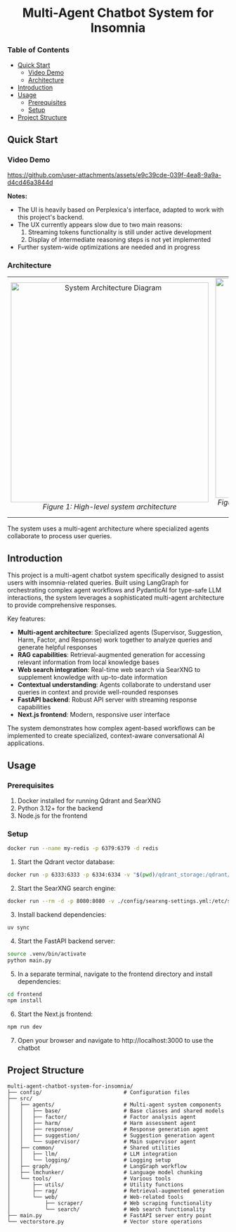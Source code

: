 <h1 align="center"><b>Multi-Agent Chatbot System for Insomnia</b></h1>

### Table of Contents
- [Quick Start](#quick-start)
  - [Video Demo](#video-demo)
  - [Architecture](#architecture)
- [Introduction](#introduction)
- [Usage](#usage)
  - [Prerequisites](#prerequisites)
  - [Setup](#setup)
- [Project Structure](#project-structure)

## Quick Start
### Video Demo
https://github.com/user-attachments/assets/e9c39cde-039f-4ea8-9a9a-d4cd46a3844d

**Notes:**
- The UI is heavily based on Perplexica's interface, adapted to work with this project's backend.
- The UX currently appears slow due to two main reasons:
  1. Streaming tokens functionality is still under active development
  2. Display of intermediate reasoning steps is not yet implemented
- Further system-wide optimizations are needed and in progress

### Architecture

<div align="center">
  <table>
    <tr>
      <td align="center">
        <img src="./assets/architecture-diagram.png" alt="System Architecture Diagram" width="450" height="500"/>
        <br>
        <em>Figure 1: High-level system architecture</em>
      </td>
      <td align="center">
        <img src="./assets/agent-flow.png" alt="Agent Interaction Flow" width="450" height="500"/>
        <br>
        <em>Figure 2: Detailed flow of information between specialized agents</em>
      </td>
    </tr>
  </table>
</div>

The system uses a multi-agent architecture where specialized agents collaborate to process user queries.

## Introduction

This project is a multi-agent chatbot system specifically designed to assist users with insomnia-related queries. Built using LangGraph for orchestrating complex agent workflows and PydanticAI for type-safe LLM interactions, the system leverages a sophisticated multi-agent architecture to provide comprehensive responses.

Key features:
- **Multi-agent architecture**: Specialized agents (Supervisor, Suggestion, Harm, Factor, and Response) work together to analyze queries and generate helpful responses
- **RAG capabilities**: Retrieval-augmented generation for accessing relevant information from local knowledge bases
- **Web search integration**: Real-time web search via SearXNG to supplement knowledge with up-to-date information
- **Contextual understanding**: Agents collaborate to understand user queries in context and provide well-rounded responses
- **FastAPI backend**: Robust API server with streaming response capabilities
- **Next.js frontend**: Modern, responsive user interface

The system demonstrates how complex agent-based workflows can be implemented to create specialized, context-aware conversational AI applications.

## Usage

### Prerequisites
1. Docker installed for running Qdrant and SearXNG
2. Python 3.12+ for the backend
3. Node.js for the frontend

### Setup

```bash
docker run --name my-redis -p 6379:6379 -d redis
```

1. Start the Qdrant vector database:
```bash
docker run -p 6333:6333 -p 6334:6334 -v "$(pwd)/qdrant_storage:/qdrant/storage:z" qdrant/qdrant
```

2. Start the SearXNG search engine:
```bash
docker run --rm -d -p 8080:8080 -v ./config/searxng-settings.yml:/etc/searxng/settings.yml -e "BASE_URL=http://localhost:8080/" -e "INSTANCE_NAME=my-instance" searxng/searxng
```

3. Install backend dependencies:
```bash
uv sync
```

4. Start the FastAPI backend server:
```bash
source .venv/bin/activate
python main.py
```

5. In a separate terminal, navigate to the frontend directory and install dependencies:
```bash
cd frontend
npm install
```

6. Start the Next.js frontend:
```bash
npm run dev
```

7. Open your browser and navigate to http://localhost:3000 to use the chatbot

## Project Structure

```
multi-agent-chatbot-system-for-insomnia/
├── config/                          # Configuration files
├── src/
│   ├── agents/                      # Multi-agent system components
│   │   ├── base/                    # Base classes and shared models
│   │   ├── factor/                  # Factor analysis agent
│   │   ├── harm/                    # Harm assessment agent
│   │   ├── response/                # Response generation agent
│   │   ├── suggestion/              # Suggestion generation agent
│   │   └── supervisor/              # Main supervisor agent
│   ├── common/                      # Shared utilities
│   │   ├── llm/                     # LLM integration
│   │   └── logging/                 # Logging setup
│   ├── graph/                       # LangGraph workflow
│   ├── lmchunker/                   # Language model chunking
│   └── tools/                       # Various tools
│       ├── utils/                   # Utility functions
│       ├── rag/                     # Retrieval-augmented generation
│       └── web/                     # Web-related tools
│           ├── scraper/             # Web scraping functionality
│           └── search/              # Web search functionality
├── main.py                          # FastAPI server entry point
└── vectorstore.py                   # Vector store operations
```
